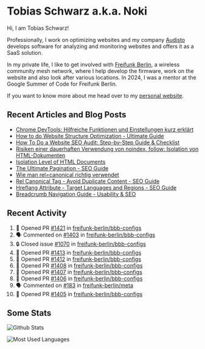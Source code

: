 # Tobias Schwarz a.k.a. Noki

Hi, I am Tobias Schwarz!

Professionally, I work on optimizing websites and my company [Audisto](https://audisto.com/) develops software for analyzing and monitoring websites and offers it as a SaaS solution.

In my private life, I like to get involved with [Freifunk Berlin](https://berlin.freifunk.net/en/), a wireless community mesh network, where I help develop the firmware, work on the website and also look after various locations. In 2024, I was a mentor at the Google Summer of Code for Freifunk Berlin.

If you want to know more about me head over to my [personal website](https://www.tobias-schwarz.com/).

## Recent Articles and Blog Posts

* [Chrome DevTools: Hilfreiche Funktionen und Einstellungen kurz erklärt](https://www.afs-akademie.org/magazin/chrome-devtools/)
* [How to do Website Structure Optimization - Ultimate Guide](https://audisto.com/guides/structure-optimization/)
* [How To Do a Website SEO Audit: Step-by-Step Guide & Checklist](https://audisto.com/guides/website-audit/)
* [Risiken einer dauerhaften Verwendung von noindex, follow: Isolation von HTML-Dokumenten](https://www.websiteboosting.com/magazin/55/risiken-einer-dauerhaften-verwendung-von-noindex-follow-isolation-von-html-dokumenten.html)
* [Isolation Level of HTML Documents](https://audisto.com/help/crawler/features/isolation/)
* [The Ultimate Pagination - SEO Guide](https://audisto.com/guides/pagination/)
* [Wie man rel=canonical richtig verwendet](https://www.websiteboosting.com/magazin/35/wie-man-relcanonical-richtig-einsetzt.html)
* [Rel Canonical Tag - Avoid Duplicate Content - SEO Guide](https://audisto.com/guides/canonical/)
* [Hreflang Attribute - Target Languages and Regions - SEO Guide](https://audisto.com/guides/hreflang/)
* [Breadcrumb Navigation Guide - Usability & SEO](https://audisto.com/guides/breadcrumb/)

## Recent Activity

<!--START_SECTION:activity-->
1. 💪 Opened PR [#1421](undefined) in [freifunk-berlin/bbb-configs](https://github.com/freifunk-berlin/bbb-configs)
2. 🗣 Commented on [#1403](https://github.com/freifunk-berlin/bbb-configs/issues/1403#issuecomment-3455845094) in [freifunk-berlin/bbb-configs](https://github.com/freifunk-berlin/bbb-configs)
3. 🔒 Closed issue [#1070](https://github.com/freifunk-berlin/bbb-configs/issues/1070) in [freifunk-berlin/bbb-configs](https://github.com/freifunk-berlin/bbb-configs)
4. 💪 Opened PR [#1413](undefined) in [freifunk-berlin/bbb-configs](https://github.com/freifunk-berlin/bbb-configs)
5. 💪 Opened PR [#1412](undefined) in [freifunk-berlin/bbb-configs](https://github.com/freifunk-berlin/bbb-configs)
6. 💪 Opened PR [#1408](undefined) in [freifunk-berlin/bbb-configs](https://github.com/freifunk-berlin/bbb-configs)
7. 💪 Opened PR [#1407](undefined) in [freifunk-berlin/bbb-configs](https://github.com/freifunk-berlin/bbb-configs)
8. 💪 Opened PR [#1406](undefined) in [freifunk-berlin/bbb-configs](https://github.com/freifunk-berlin/bbb-configs)
9. 🗣 Commented on [#183](https://github.com/freifunk-berlin/meta/issues/183#issuecomment-3441144590) in [freifunk-berlin/meta](https://github.com/freifunk-berlin/meta)
10. 💪 Opened PR [#1405](undefined) in [freifunk-berlin/bbb-configs](https://github.com/freifunk-berlin/bbb-configs)
<!--END_SECTION:activity-->

## Some Stats

![Github Stats](https://github-readme-stats.vercel.app/api?username=noki&rank_icon=github&theme=transparent&card_width=450)

![Most Used Languages](https://github-readme-stats.vercel.app/api/top-langs?username=noki&layout=compact&langs_count=8&theme=transparent&card_width=450)
